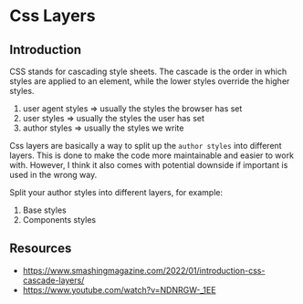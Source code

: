 # Css Layers

## Introduction

CSS stands for cascading style sheets. The cascade is the order in which styles are applied to an element, while the lower styles override the higher styles.

1. user agent styles => usually the styles the browser has set
2. user styles => usually the styles the user has set
3. author styles => usually the styles we write

Css layers are basically a way to split up the `author styles` into different layers. This is done to make the code more maintainable and easier to work with. However, I think it also comes with potential downside if important is used in the wrong way.

Split your author styles into different layers, for example:

1. Base styles
2. Components styles

## Resources

-   https://www.smashingmagazine.com/2022/01/introduction-css-cascade-layers/
-   https://www.youtube.com/watch?v=NDNRGW-_1EE
